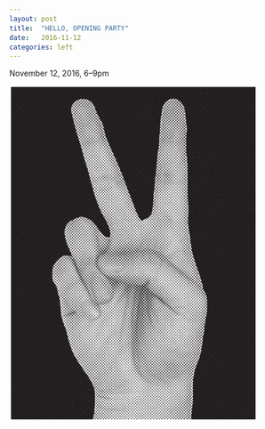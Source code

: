 ```yaml
---
layout: post
title:  "HELLO, OPENING PARTY"
date:   2016-11-12
categories: left
---
```


<span>November 12, 2016, 6–9pm</span>

![peace](assets/img/peace_small.png "peace sign")